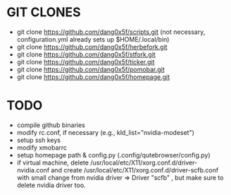 # GIT CLONES
- git clone https://github.com/dang0x5f/scripts.git 
    (not necessary, configuration.yml already sets up $HOME/.local/bin)
- git clone https://github.com/dang0x5f/herbefork.git
- git clone https://github.com/dang0x5f/stfork.git
- git clone https://github.com/dang0x5f/ticker.git
- git clone https://github.com/dang0x5f/pomobar.git
- git clone https://github.com/dang0x5f/homepage.git

# TODO
- compile github binaries
- modify rc.conf, if necessary (e.g., kld_list="nvidia-modeset")
- setup ssh keys
- modify xmobarrc
- setup homepage path & config.py (.config/qutebrowser/config.py)
- if virtual machine, delete /usr/local/etc/X11/xorg.conf.d/driver-nvidia.conf and
    create /usr/local/etc/X11/xorg.conf.d/driver-scfb.conf with small change from 
    nvidia driver => Driver "scfb" , but make sure to delete nvidia driver too.
